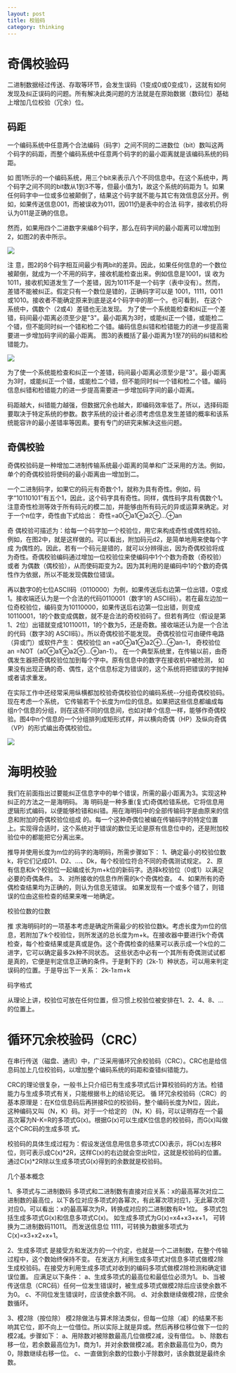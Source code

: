 ```yaml
---
layout: post
title: 校验码
category: thinking
---
```


# 奇偶校验码

二进制数据经过传送、存取等环节，会发生误码（1变成0或0变成1），这就有如何发现及纠正误码的问题。所有解决此类问题的方法就是在原始数据（数码位）基础上增加几位校验（冗余）位。

## 码距

一个编码系统中任意两个合法编码（码字）之间不同的二进数位（bit）数叫这两个码字的码距，而整个编码系统中任意两个码字的的最小距离就是该编码系统的码距。

如 图1所示的一个编码系统，用三个bit来表示八个不同信息中。在这个系统中，两个码字之间不同的bit数从1到3不等，但最小值为1，故这个系统的码距为 1。如果任何码字中一位或多位被颠倒了，结果这个码字就不能与其它有效信息区分开。例如，如果传送信息001，而被误收为011，因011仍是表中的合法 码字，接收机仍将认为011是正确的信息。

然而，如果用四个二进数字来编8个码字，那么在码字间的最小距离可以增加到2，如图2的表中所示。

![](http://orxw8wy2g.bkt.clouddn.com/crc1.jpg)

注 意，图2的8个码字相互间最少有两bit的差异。因此，如果任何信息的一个数位被颠倒，就成为一个不用的码字，接收机能检查出来。例如信息是1001，误 收为1011，接收机知道发生了一个差错，因为1011不是一个码字（表中没有）。然而，差错不能被纠正。假定只有一个数位是错的，正确码字可以是 1001，1111，0011或1010。接收者不能确定原来到底是这4个码字中的那一个。也可看到， 在这个系统中，偶数个（2或4）差错也无法发现。
为了使一个系统能检查和纠正一个差错，码间最小距离必须至少是"3"。最小距离为3时，或能纠正一个错，或能检二个错，但不能同时纠一个错和检二个错。编码信息纠错和检错能力的进一步提高需要进一步增加码字间的最小距离。 图3的表概括了最小距离为1至7的码的纠错和检错能力。

![](http://orxw8wy2g.bkt.clouddn.com/crc2.jpg)

为了使一个系统能检查和纠正一个差错，码间最小距离必须至少是"3"。最小距离为3时，或能纠正一个错，或能检二个错，但不能同时纠一个错和检二个错。编码信息纠错和检错能力的进一步提高需要进一步增加码字间的最小距离。 

码距越大，纠错能力越强，但数据冗余也越大，即编码效率低了。所以，选择码距要取决于特定系统的参数。数字系统的设计者必须考虑信息发生差错的概率和该系统能容许的最小差错率等因素。要有专门的研究来解决这些问题。

## 奇偶校验

奇偶校验码是一种增加二进制传输系统最小距离的简单和广泛采用的方法。例如，单个的奇偶校验将使码的最小距离由一增加到二。

一个二进制码字，如果它的码元有奇数个1，就称为具有奇性。例如，码字“10110101”有五个1，因此，这个码字具有奇性。同样，偶性码字具有偶数个1。注意奇性检测等效于所有码元的模二加，并能够由所有码元的异或运算来确定。对于一个n位字，奇性由下式给出：
奇性=a0⊕a1⊕a2⊕…⊕an

奇 偶校验可描述为：给每一个码字加一个校验位，用它来构成奇性或偶性校验。例如，在图2中，就是这样做的。可以看出，附加码元d2，是简单地用来使每个字成 为偶性的。因此，若有一个码元是错的，就可以分辨得出，因为奇偶校验将成为奇性。奇偶校验编码通过增加一位校验位来使编码中1个个数为奇数（奇校验）或者 为偶数（偶校验），从而使码距变为2。因为其利用的是编码中1的个数的奇偶性作为依据，所以不能发现偶数位错误。

再以数字0的七位ASCII码（0110000）为例，如果传送后右边第一位出错，0变成1。接收端还认为是一个合法的代码0110001（数字1的 ASCII码）。若在最左边加一位奇校验位，编码变为10110000，如果传送后右边第一位出错，则变成10110001，1的个数变成偶数，就不是合法的奇校验码了。但若有两位（假设是第1、2位）出错就变成10110011，1的个数为5，还是奇数。接收端还认为是一个合法的代码（数字3的 ASCII码）。所以奇偶校验不能发现。
奇偶校验位可由硬件电路（异或门）或软件产生：
偶校验位 an =a0⊕a1⊕a2⊕…⊕an-1， 奇校验位 an =NOT（a0⊕a1⊕a2⊕…⊕an-1）。
在一个典型系统里，在传输以前，由奇偶发生器把奇偶校验位加到每个字中。原有信息中的数字在接收机中被检测， 如果没有出现正确的奇、偶性，这个信息标定为错误的，这个系统将把错误的字抛掉或者请求重发。

在实际工作中还经常采用纵横都加校验奇偶校验位的编码系统--分组奇偶校验码。
现在考虑一个系统， 它传输若干个长度为m位的信息。如果把这些信息都编成每组n个信息的分组，则在这些不同的信息间，也如对单个信息一样，能够作奇偶校验。图4中n个信息的一个分组排列成矩形式样，并以横向奇偶（HP）及纵向奇偶（VP）的形式编出奇偶校验位。

![](http://orxw8wy2g.bkt.clouddn.com/crc3.jpg)


# 海明校验

我们在前面指出过要能纠正信息字中的单个错误，所需的最小距离为3。实现这种纠正的方法之一是海明码。
海 明码是一种多重(复式)奇偶检错系统。它将信息用逻辑形式编码，以便能够检错和纠错。用在海明码中的全部传输码字是由原来的信息和附加的奇偶校验位组成 的。每一个这种奇偶位被编在传输码字的特定位置上。实现得合适时，这个系统对于错误的数位无论是原有信息位中的，还是附加校验位中的都能把它分离出来。

推导并使用长度为m位的码字的海明码，所需步骤如下：
1、确定最小的校验位数k，将它们记成D1、D2、…、Dk，每个校验位符合不同的奇偶测试规定。
2、原有信息和k个校验位一起编成长为m+k位的新码字。选择k校验位（0或1）以满足必要的奇偶条件。
3、对所接收的信息作所需的k个奇偶检查。
4、如果所有的奇偶检查结果均为正确的，则认为信息无错误。
如果发现有一个或多个错了，则错误的位由这些检查的结果来唯一地确定。

校验位数的位数

推 求海明码时的一项基本考虑是确定所需最少的校验位数k。考虑长度为m位的信息，若附加了k个校验位，则所发送的总长度为m+k。在接收器中要进行k个奇偶 检查，每个检查结果或是真或是伪。这个奇偶检查的结果可以表示成一个k位的二进字，它可以确定最多2k种不同状态。 这些状态中必有一个其所有奇偶测试试都是真的，它便是判定信息正确的条件。于是剩下的（2k-1）种状态，可以用来判定误码的位置。于是导出下一关系：
											2k-1≥m+k

码字格式

从理论上讲，校验位可放在任何位置，但习惯上校验位被安排在1、2、4、8、…的位置上。


# 循环冗余校验码（CRC）

在串行传送（磁盘、通讯）中，广泛采用循环冗余校验码（CRC）。CRC也是给信息码加上几位校验码，以增加整个编码系统的码距和查错纠错能力。

CRC的理论很复杂，一般书上只介绍已有生成多项式后计算校验码的方法。检错能力与生成多项式有关，只能根据书上的结论死记。
循 环冗余校验码（CRC）的基本原理是：在K位信息码后再拼接R位的校验码，整个编码长度为N位，因此，这种编码又叫（N，K）码。对于一个给定的 （N，K）码，可以证明存在一个最高次幂为N-K=R的多项式G(x)。根据G(x)可以生成K位信息的校验码，而G(x)叫做这个CRC码的生成多项 式。

校验码的具体生成过程为：假设发送信息用信息多项式C(X)表示，将C(x)左移R位，则可表示成C(x)\*2R，这样C(x)的右边就会空出R位，这就是校验码的位置。通过C(x)\*2R除以生成多项式G(x)得到的余数就是校验码。

几个基本概念

1、多项式与二进制数码
多项式和二进制数有直接对应关系：x的最高幂次对应二进制数的最高位，以下各位对应多项式的各幂次，有此幂次项对应1，无此幂次项对应0。可以看出：x的最高幂次为R，转换成对应的二进制数有R+1位。
多项式包括生成多项式G(x)和信息多项式C(x)。
如生成多项式为G(x)=x4+x3+x+1， 可转换为二进制数码11011。
而发送信息位 1111，可转换为数据多项式为C(x)=x3+x2+x+1。

2、生成多项式
是接受方和发送方的一个约定，也就是一个二进制数，在整个传输过程中，这个数始终保持不变。
在发送方,利用生成多项式对信息多项式做模2除生成校验码。在接受方利用生成多项式对收到的编码多项式做模2除检测和确定错误位置。
应满足以下条件：
a、生成多项式的最高位和最低位必须为1。
b、当被传送信息（CRC码）任何一位发生错误时，被生成多项式做模2除后应该使余数不为0。
c、不同位发生错误时，应该使余数不同。
d、对余数继续做模2除，应使余数循环。

3、模2除（按位除）
模2除做法与算术除法类似，但每一位除（减）的结果不影响其它位，即不向上一位借位。所以实际上就是异或。然后再移位移位做下一位的模2减。步骤如下：
a、用除数对被除数最高几位做模2减，没有借位。
b、除数右移一位，若余数最高位为1，商为1，并对余数做模2减。若余数最高位为0，商为0，除数继续右移一位。
c、一直做到余数的位数小于除数时，该余数就是最终余数。






